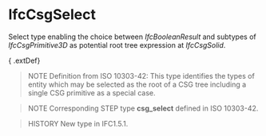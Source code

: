 # IfcCsgSelect

Select type enabling the choice between _IfcBooleanResult_ and subtypes of _IfcCsgPrimitive3D_ as potential root tree expression at _IfcCsgSolid_.<!-- end of definition -->

{ .extDef}
> NOTE  Definition from ISO 10303-42:
> This type identifies the types of entity which may be selected as the root of a CSG tree including a single CSG primitive as a special case.

> NOTE  Corresponding STEP type **csg_select** defined in ISO 10303-42.

> HISTORY  New type in IFC1.5.1.
